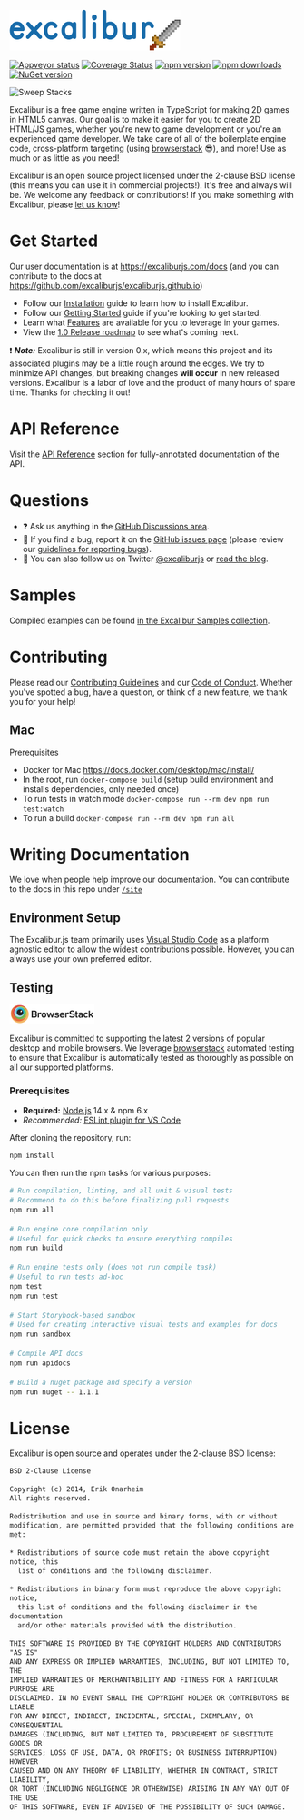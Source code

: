 ![Logo](/assets/logo.png?raw=true)

[![Appveyor status](https://img.shields.io/appveyor/ci/eonarheim/excalibur/main.svg)](https://ci.appveyor.com/project/eonarheim/excalibur)
[![Coverage Status](https://coveralls.io/repos/github/excaliburjs/Excalibur/badge.svg?branch=main)](https://coveralls.io/github/excaliburjs/Excalibur?branch=main)
[![npm version](https://img.shields.io/npm/v/excalibur.svg)](https://www.npmjs.com/package/excalibur)
[![npm downloads](https://img.shields.io/npm/dt/excalibur.svg)](https://www.npmjs.com/package/excalibur)
[![NuGet version](https://img.shields.io/nuget/v/Excalibur.svg)](https://www.nuget.org/packages/Excalibur/)

![Sweep Stacks](http://excaliburjs.com/assets/images/homepage-xp.png)

Excalibur is a free game engine written in TypeScript for making 2D games in HTML5 canvas. Our goal is to make it easier for you to create 2D HTML/JS games, whether you're new to game development or you're an experienced game developer. We take care of all of the boilerplate engine code, cross-platform targeting (using [browserstack](http://browserstack.com/) 😎), and more! Use as much or as little as you need!

Excalibur is an open source project licensed under the 2-clause BSD license (this means you can use it in commercial projects!). It's free and always will be. We welcome any feedback or contributions! If you make something with Excalibur, please [let us know](https://github.com/excaliburjs/Excalibur/discussions?discussions_q=category%3A%22Show+and+tell%22)!

# Get Started

Our user documentation is at https://excaliburjs.com/docs (and you can contribute to the docs at https://github.com/excaliburjs/excaliburjs.github.io)

- Follow our [Installation](https://excaliburjs.com/docs/installation) guide to learn how to install Excalibur.
- Follow our [Getting Started](https://excaliburjs.com/docs/getting-started) guide if you're looking to get started.
- Learn what [Features](https://excaliburjs.com/docs) are available for you to leverage in your games.
- View the [1.0 Release roadmap](https://github.com/excaliburjs/Excalibur/issues/1161) to see what's coming next.

:exclamation: **_Note:_** Excalibur is still in version 0.x, which means this project and its associated plugins may be a little rough around the edges. We try to minimize API changes, but breaking changes **will occur** in new released versions. Excalibur is a labor of love and the product of many hours of spare time. Thanks for checking it out!

# API Reference

Visit the [API Reference](https://excaliburjs.com/docs/api/edge) section for fully-annotated documentation of the API.

# Questions

- :question: Ask us anything in the [GitHub Discussions area](https://github.com/excaliburjs/Excalibur/discussions).
- :bug: If you find a bug, report it on the [GitHub issues page](https://github.com/excaliburjs/Excalibur/issues) (please review our [guidelines for reporting bugs](https://github.com/excaliburjs/Excalibur/blob/main/.github/CONTRIBUTING.md#reporting-bugs)).
- :mega: You can also follow us on Twitter [@excaliburjs](http://twitter.com/excaliburjs) or [read the blog](http://blog.excaliburjs.com).

# Samples

Compiled examples can be found [in the Excalibur Samples collection](http://excaliburjs.com/samples/).

# Contributing

Please read our [Contributing Guidelines](.github/CONTRIBUTING.md) and our [Code of Conduct](.github/CODE_OF_CONDUCT.md). Whether you've spotted a bug, have a question, or think of a new feature, we thank you for your help!

## Mac

Prerequisites
* Docker for Mac https://docs.docker.com/desktop/mac/install/
* In the root, run `docker-compose build` (setup build environment and installs dependencies, only needed once)
* To run tests in watch mode `docker-compose run --rm dev npm run test:watch`
* To run a build `docker-compose run --rm dev npm run all`

# Writing Documentation

We love when people help improve our documentation. You can contribute to the docs in this repo under [`/site`](https://github.com/excaliburjs/Excalibur/tree/main/site)

## Environment Setup

The Excalibur.js team primarily uses [Visual Studio Code](http://code.visualstudio.com) as a platform agnostic editor to
allow the widest contributions possible. However, you can always use your own preferred editor.

## Testing

[![Browserstack](/assets/browserstack-logo-150x34.png?raw=true)](http://browserstack.com/)

Excalibur is committed to supporting the latest 2 versions of popular desktop and mobile browsers. We leverage [browserstack](http://browserstack.com/) automated testing to ensure that Excalibur is automatically tested as thoroughly as possible on all our supported platforms.

### Prerequisites

- **Required:** [Node.js](https://nodejs.org/) 14.x & npm 6.x
- _Recommended:_ [ESLint plugin for VS Code](https://marketplace.visualstudio.com/items?itemName=dbaeumer.vscode-eslint)

After cloning the repository, run:

```sh
npm install
```

You can then run the npm tasks for various purposes:

```bash
# Run compilation, linting, and all unit & visual tests
# Recommend to do this before finalizing pull requests
npm run all

# Run engine core compilation only
# Useful for quick checks to ensure everything compiles
npm run build

# Run engine tests only (does not run compile task)
# Useful to run tests ad-hoc
npm test
npm run test

# Start Storybook-based sandbox
# Used for creating interactive visual tests and examples for docs
npm run sandbox

# Compile API docs
npm run apidocs

# Build a nuget package and specify a version
npm run nuget -- 1.1.1
```

# License

Excalibur is open source and operates under the 2-clause BSD license:

    BSD 2-Clause License

    Copyright (c) 2014, Erik Onarheim
    All rights reserved.

    Redistribution and use in source and binary forms, with or without
    modification, are permitted provided that the following conditions are met:

    * Redistributions of source code must retain the above copyright notice, this
      list of conditions and the following disclaimer.

    * Redistributions in binary form must reproduce the above copyright notice,
      this list of conditions and the following disclaimer in the documentation
      and/or other materials provided with the distribution.

    THIS SOFTWARE IS PROVIDED BY THE COPYRIGHT HOLDERS AND CONTRIBUTORS "AS IS"
    AND ANY EXPRESS OR IMPLIED WARRANTIES, INCLUDING, BUT NOT LIMITED TO, THE
    IMPLIED WARRANTIES OF MERCHANTABILITY AND FITNESS FOR A PARTICULAR PURPOSE ARE
    DISCLAIMED. IN NO EVENT SHALL THE COPYRIGHT HOLDER OR CONTRIBUTORS BE LIABLE
    FOR ANY DIRECT, INDIRECT, INCIDENTAL, SPECIAL, EXEMPLARY, OR CONSEQUENTIAL
    DAMAGES (INCLUDING, BUT NOT LIMITED TO, PROCUREMENT OF SUBSTITUTE GOODS OR
    SERVICES; LOSS OF USE, DATA, OR PROFITS; OR BUSINESS INTERRUPTION) HOWEVER
    CAUSED AND ON ANY THEORY OF LIABILITY, WHETHER IN CONTRACT, STRICT LIABILITY,
    OR TORT (INCLUDING NEGLIGENCE OR OTHERWISE) ARISING IN ANY WAY OUT OF THE USE
    OF THIS SOFTWARE, EVEN IF ADVISED OF THE POSSIBILITY OF SUCH DAMAGE.
